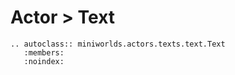 # Actor > Text

```{eval-rst}
.. autoclass:: miniworlds.actors.texts.text.Text
   :members:
   :noindex:
```
